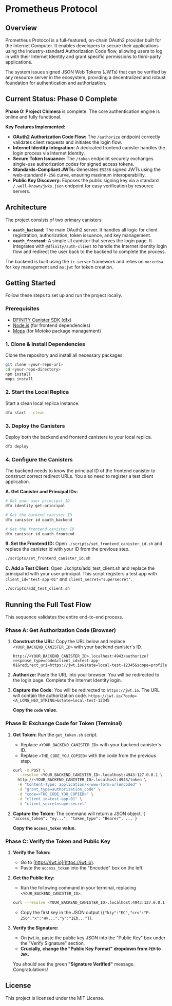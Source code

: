 # Prometheus Protocol

## Overview

Prometheus Protocol is a full-featured, on-chain OAuth2 provider built for the Internet Computer. It enables developers to secure their applications using the industry-standard Authorization Code flow, allowing users to log in with their Internet Identity and grant specific permissions to third-party applications.

The system issues signed JSON Web Tokens (JWTs) that can be verified by any resource server in the ecosystem, providing a decentralized and robust foundation for authentication and authorization.

## Current Status: Phase 0 Complete

**Phase 0: Project Chimera** is complete. The core authentication engine is online and fully functional.

**Key Features Implemented:**
- **OAuth2 Authorization Code Flow:** The `/authorize` endpoint correctly validates client requests and initiates the login flow.
- **Internet Identity Integration:** A dedicated frontend canister handles the login process via Internet Identity.
- **Secure Token Issuance:** The `/token` endpoint securely exchanges single-use authorization codes for signed access tokens.
- **Standards-Compliant JWTs:** Generates `ES256` signed JWTs using the web-standard `P-256` curve, ensuring maximum interoperability.
- **Public Key Discovery:** Exposes the public signing key via a standard `/.well-known/jwks.json` endpoint for easy verification by resource servers.

## Architecture

The project consists of two primary canisters:

- **`oauth_backend`:** The main OAuth2 server. It handles all logic for client registration, authorization, token issuance, and key management.
- **`oauth_frontend`:** A simple UI canister that serves the login page. It integrates with `@dfinity/auth-client` to handle the Internet Identity login flow and redirect the user back to the backend to complete the process.

The backend is built using the `ic-server` framework and relies on `mo:ecdsa` for key management and `mo:jwt` for token creation.

## Getting Started

Follow these steps to set up and run the project locally.

### Prerequisites

- [DFINITY Canister SDK (dfx)](https://internetcomputer.org/docs/current/developer-docs/setup/install/)
- [Node.js](https://nodejs.org/) (for frontend dependencies)
- [Mops](https://mops.one/) (for Motoko package management)

### 1. Clone & Install Dependencies

Clone the repository and install all necessary packages.

```bash
git clone <your-repo-url>
cd <your-repo-directory>
npm install
mops install
```

### 2. Start the Local Replica

Start a clean local replica instance.

```bash
dfx start --clean
```

### 3. Deploy the Canisters

Deploy both the backend and frontend canisters to your local replica.

```bash
dfx deploy
```

### 4. Configure the Canisters

The backend needs to know the principal ID of the frontend canister to construct correct redirect URLs. You also need to register a test client application.

**A. Get Canister and Principal IDs:**

```bash
# Get your user principal ID
dfx identity get-principal

# Get the backend canister ID
dfx canister id oauth_backend

# Get the frontend canister ID
dfx canister id oauth_frontend
```

**B. Set the Frontend ID:**
Open `./scripts/set_frontend_canister_id.sh` and replace the canister id with your ID from the previous step.

```bash
./scripts/set_frontend_canister_id.sh
```

**C. Add a Test Client:**
Open ./scripts/add_test_client.sh and replace the principal id with your user principal. This script registers a test app with `client_id="test-app-01"` and `client_secret="supersecret"`.

```bash
./scripts/add_test_client.sh
```

## Running the Full Test Flow

This sequence validates the entire end-to-end process.

### Phase A: Get Authorization Code (Browser)

1.  **Construct the URL:** Copy the URL below and replace `<YOUR_BACKEND_CANISTER_ID>` with your backend canister's ID.

    ```
    http://<YOUR_BACKEND_CANISTER_ID>.localhost:4943/authorize?response_type=code&client_id=test-app-01&redirect_uri=https://jwt.io&state=local-test-12345&scope=profile
    ```

2.  **Authorize:** Paste the URL into your browser. You will be redirected to the login page. Complete the Internet Identity login.

3.  **Capture the Code:** You will be redirected to `https://jwt.io`. The URL will contain the authorization code.
    `https://jwt.io/?code=<A_LONG_HEX_STRING>&state=local-test-12345`

    **Copy the `code` value.**

### Phase B: Exchange Code for Token (Terminal)

1.  **Get Token:** Run the `get_token.sh` script.
    -   Replace `<YOUR_BACKEND_CANISTER_ID>` with your backend canister's ID.
    -   Replace `<THE_CODE_YOU_COPIED>` with the code from the previous step.

    ```bash
    curl -X POST \
      --resolve <YOUR_BACKEND_CANISTER_ID>.localhost:4943:127.0.0.1 \
      http://<YOUR_BACKEND_CANISTER_ID>.localhost:4943/token \
      -H "Content-Type: application/x-www-form-urlencoded" \
      -d "grant_type=authorization_code" \
      -d "code=<THE_CODE_YOU_COPIED>" \
      -d "client_id=test-app-01" \
      -d "client_secret=supersecret"
    ```

2.  **Capture the Token:** The command will return a JSON object.
    `{ "access_token": "ey...", "token_type": "Bearer", ... }`

    **Copy the `access_token` value.**

### Phase C: Verify the Token and Public Key

1.  **Verify the Token:**
    -   Go to [https://jwt.io](https://jwt.io).
    -   Paste the `access_token` into the "Encoded" box on the left.

2.  **Get the Public Key:**
    -   Run the following command in your terminal, replacing `<YOUR_BACKEND_CANISTER_ID>`.

    ```bash
    curl --resolve <YOUR_BACKEND_CANISTER_ID>.localhost:4943:127.0.0.1 http://<YOUR_BACKEND_CANISTER_ID>.localhost:4943/.well-known/jwks.json
    ```
    -   Copy the first key in the JSON output (`{"kty":"EC","crv":"P-256","x":"Hv...","y":"1Eb..."}`).

3.  **Verify the Signature:**
    -   On jwt.io, paste the public key JSON into the "Public Key" box under the "Verify Signature" section.
    -   **Crucially, change the "Public Key Format" dropdown from `PEM` to `JWK`.**

    You should see the green **"Signature Verified"** message. Congratulations!

## License

This project is licensed under the MIT License.